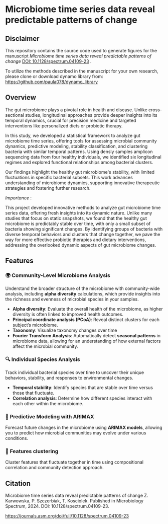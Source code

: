 # Microbiome time series data reveal predictable patterns of change

## Disclaimer

This repository contains the source code used to generate figures for the manuscript *Microbiome time series data reveal predictable patterns of change*  [DOI: 10.1128/spectrum.04109-23](https://journals.asm.org/doi/full/10.1128/spectrum.04109-23) .

To utilize the methods described in the manuscript for your own research, please clone or download dynamo library from: https://github.com/paula078/dynamo_library 

## Overview

The gut microbiome plays a pivotal role in health and disease. Unlike cross-sectional studies, longitudinal approaches provide deeper insights into its temporal dynamics, crucial for precision medicine and targeted interventions like personalized diets or probiotic therapy.

In this study, we developed a statistical framework to analyze gut microbiome time series, offering tools for assessing microbial community dynamics, predictive modeling, stability classification, and clustering bacteria with similar temporal patterns. Using densly samples amplicon sequencing data from four healthy individuals, we identified six longitudinal regimes and explored functional relationships among bacterial clusters. 

Our findings highlight the healthy gut microbiome's stability, with limited fluctuations in specific bacterial subsets. This work advances understanding of microbiome dynamics, supporting innovative therapeutic strategies and fostering further research.

*Importance* : 

This project developed innovative methods to analyze gut microbiome time series data, offering fresh insights into its dynamic nature. Unlike many studies that focus on static snapshots, we found that the healthy gut microbiome is predictably stable over time, with only a small subset of bacteria showing significant changes. By identifying groups of bacteria with diverse temporal behaviors and clusters that change together, we pave the way for more effective probiotic therapies and dietary interventions, addressing the overlooked dynamic aspects of gut microbiome changes.

## Features

### 🌍 **Community-Level Microbiome Analysis**
Understand the broader structure of the microbiome with community-wide analysis, including **alpha diversity** calculations, which provide insights into the richness and evenness of microbial species in your samples. 

- **Alpha diversity**: Evaluate the overall health of the microbiome, as higher diversity is often linked to improved health outcomes.
- **Principal coordinate analysis (PCoA)**: Reveal distinct clusters for each subject’s microbiome.
- **Taxonomy**: Visualize taxonomy changes over time
- **Fourier Transform Analysis**: Automatically detect **seasonal patterns** in microbiome data, allowing for an understanding of how external factors affect the microbial community.
  
### 🔍 **Individual Species Analysis**
Track individual bacterial species over time to uncover their unique behaviors, stability, and responses to environmental changes.

- **Temporal stability**: Identify species that are stable over time versus those that fluctuate.
- **Correlation analysis**: Determine how different species interact with each other within the microbiome.
  
### 🔮 **Predictive Modeling with ARIMAX**
Forecast future changes in the microbiome using **ARIMAX models**, allowing you to predict how microbial communities may evolve under various conditions.

### 🔮 **Features clustering**
Cluster features that fluctuate together in time using compositional correlation and community detection approach.

## Citation

Microbiome time series data reveal predictable patterns of change
Z. Karwowska, P. Szczerbiak, T. Kosciolek.
Published in Microbiology Spectrum, 2024. DOI: 10.1128/spectrum.04109-23. 

https://journals.asm.org/doi/full/10.1128/spectrum.04109-23
